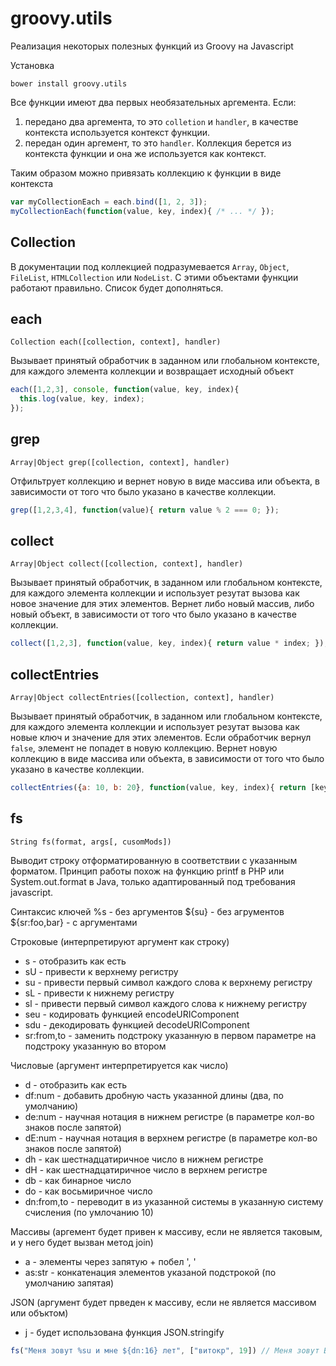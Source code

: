 # groovy.utils
Реализация некоторых полезных функций из Groovy на Javascript

Установка
```
bower install groovy.utils
```

Все функции имеют два первых необязательных аргемента.
Если:

1. передано два аргемента, то это `colletion` и `handler`, в качестве контекста используется контекст функции.
2. передан один аргемент, то это `handler`. Коллекция берется из контекста функции и она же используется как контекст.

Таким образом можно привязать коллекцию к функции в виде контекста
```javascript
var myCollectionEach = each.bind([1, 2, 3]);
myCollectionEach(function(value, key, index){ /* ... */ });
```

## Collection
В документации под коллекцией подразумевается `Array`, `Object`, `FileList`, `HTMLCollection` или `NodeList`. С этими объектами функции работают правильно. Список будет дополняться.

## each
`Collection each([collection, context], handler)`

Вызывает принятый обработчик в заданном или глобальном контексте, для каждого элемента коллекции и возвращает исходный объект

```javascript
each([1,2,3], console, function(value, key, index){
  this.log(value, key, index);
});
```

## grep
`Array|Object grep([collection, context], handler)`

Отфильтрует коллекцию и вернет новую в виде массива или объекта, в зависимости от того что было указано в качестве коллекции.

```javascript
grep([1,2,3,4], function(value){ return value % 2 === 0; });
```

## collect
`Array|Object collect([collection, context], handler)`

Вызывает принятый обработчик, в заданном или глобальном контексте, для каждого элемента коллекции и использует резутат вызова как новое значение для этих элементов. Вернет либо новый массив, либо новый объект, в зависимости от того что было указано в качестве коллекции.

```javascript
collect([1,2,3], function(value, key, index){ return value * index; }); // [0, 2, 6]
```

## collectEntries
`Array|Object collectEntries([collection, context], handler)`

Вызывает принятый обработчик, в заданном или глобальном контексте, для каждого элемента коллекции и использует резутат вызова как новые ключ и значение для этих элементов. Если обработчик вернул `false`, элемент не попадет в новую коллекцию. Вернет новую коллекцию в виде массива или объекта, в зависимости от того что было указано в качестве коллекции.

```javascript
collectEntries({a: 10, b: 20}, function(value, key, index){ return [key.toUpperCase(), value * 10]; }); // {A: 100, B: 200}
```

## fs
`String fs(format, args[, cusomMods])`

Выводит строку отформатированную в соответствии с указанным форматом. Принцип работы похож на функцию printf в PHP или System.out.format в Java, только адаптированный под требования javascript.

Синтаксис ключей
%s - без аргументов
${su} - без агрументов
${sr:foo,bar} - с аргументами

Строковые (интерпретируют аргумент как строку)
 - s  - отобразить как есть
 - sU - привести к верхнему регистру
 - su - привести первый символ каждого слова к верхнему регистру
 - sL - привести к нижнему регистру
 - sl - привести первый символ каждого слова к нижнему регистру
 - seu - кодировать функцией encodeURIComponent
 - sdu - декодировать функцией decodeURIComponent
 - sr:from,to - заменить подстроку указанную в первом параметре на подстроку указанную во втором

Числовые (аргумент интерпретируется как число)
 - d - отобразить как есть
 - df:num - добавить дробную часть указанной длины (два, по умолчанию)
 - de:num - научная нотация в нижнем регистре (в параметре кол-во знаков после запятой)
 - dE:num - научная нотация в верхнем регистре (в параметре кол-во знаков после запятой)
 - dh - как шестнадцатиричное число в нижнем регистре
 - dH - как шестнадцатиричное число в верхнем регистре
 - db - как бинарное число
 - do - как восьмиричное число
 - dn:from,to - переводит в из указанной системы в указанную систему счисления (по умлочанию 10)

Массивы (аргемент будет привен к массиву, если не является таковым, и у него будет вызван метод join)
 - a - элементы через запятую + побел ', '
 - as:str - конкатенация элементов указаной подстрокой (по умолчанию запятая)

JSON (аргумент будет прведен к массиву, если не является массивом или объктом)
 - j - будет использована функция JSON.stringify

```javascript
fs("Меня зовут %su и мне ${dn:16} лет", ["витокр", 19]) // Меня зовут Витокр и мне 25 лет
```
